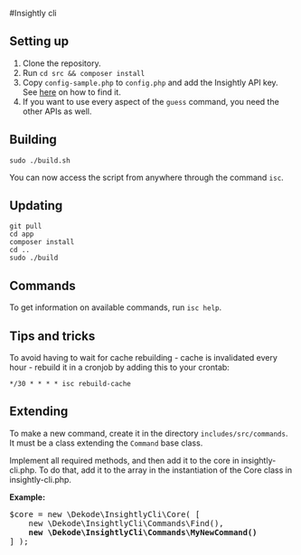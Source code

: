 #Insightly cli
## Setting up
1.  Clone the repository.
2.  Run `cd src && composer install`
3. Copy `config-sample.php` to `config.php` and add the Insightly API key. See [here](https://support.insight.ly/hc/en-us/articles/204864594-Finding-or-resetting-your-API-key) on how to find it.
4. If you want to use every aspect of the `guess` command, you need the other APIs as well.

## Building
    sudo ./build.sh
 
You can now access the script from anywhere through the command `isc`. 

## Updating
    git pull
    cd app
    composer install
    cd ..
    sudo ./build
    

## Commands
To get information on available commands, run `isc help`.

## Tips and tricks
To avoid having to wait for cache rebuilding - cache is invalidated every hour - rebuild it in a cronjob by adding this to your crontab:

	*/30 * * * * isc rebuild-cache

## Extending
To make a new command, create it in the directory `includes/src/commands`. It must be a class extending the `Command` base class.

Implement all required methods, and then add it to the core in insightly-cli.php. To do that, add it to the array in the instantiation of the Core class in insightly-cli.php.

**Example:**

<pre>
$core = new \Dekode\InsightlyCli\Core( [
    new \Dekode\InsightlyCli\Commands\Find(),
    <b>new \Dekode\InsightlyCli\Commands\MyNewCommand()</b>
] );
</pre>

